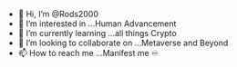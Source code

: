 - 👋 Hi, I’m @Rods2000
- 👀 I’m interested in ...Human Advancement
- 🌱 I’m currently learning ...all things Crypto
- 💞️ I’m looking to collaborate on ...Metaverse and Beyond
- 📫 How to reach me ...Manifest me ♾
<!---
Rods2000/Rods2000 is a ✨ special ✨ repository because its `README.md` (this file) appears on your GitHub profile.
You can click the Preview link to take a look at your changes.
--->
